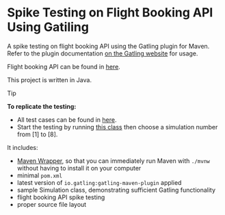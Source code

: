 Spike Testing on Flight Booking API Using Gatiling 
============================================

A spike testing on flight booking API using the Gatling plugin for Maven. Refer to the plugin documentation
[on the Gatling website](https://gatling.io/docs/current/extensions/maven_plugin/) for usage.

Flight booking API can be found in [here](https://github.com/sameerean/flight-booking/tree/master?tab=readme-ov-file#markdown-header-api-documentation-and-integration-testing). 

This project is written in Java.

> [!TIP]
> **To replicate the testing:**
> * All test cases can be found in [here](src/test/java/flightbookingDB). 
> * Start the testing by running [this class](src/test/java/Engine.java) then choose a simulation number from [1] to [8].

It includes:

* [Maven Wrapper](https://maven.apache.org/wrapper/), so that you can immediately run Maven with `./mvnw` without having
  to install it on your computer
* minimal `pom.xml`
* latest version of `io.gatling:gatling-maven-plugin` applied
* sample Simulation class,
  demonstrating sufficient Gatling functionality
* flight booking API spike testing 
* proper source file layout
